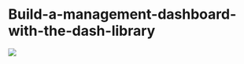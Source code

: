 # Build-a-management-dashboard-with-the-dash-library
![]([name-of-giphy.gif](https://s6.uupload.ir/files/rec_0002_6i4t.gif))
